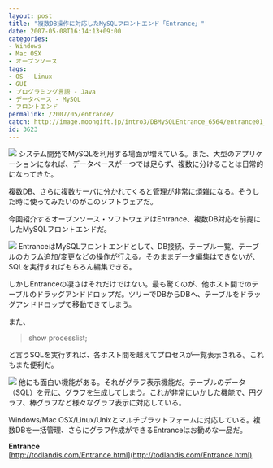 ```yaml
---
layout: post
title: "複数DB操作に対応したMySQLフロントエンド「Entrance」"
date: 2007-05-08T16:14:13+09:00
categories:
- Windows
- Mac OSX
- オープンソース
tags: 
- OS - Linux
- GUI
- プログラミング言語 - Java
- データベース - MySQL
- フロントエンド
permalink: /2007/05/entrance/
catch: http://image.moongift.jp/intro3/DBMySQLEntrance_6564/entrance01_thumb2.png
id: 3623
---
```

[![](http://image.moongift.jp/intro3/DBMySQLEntrance_6564/entrance03_thumb1.png)](http://image.moongift.jp/intro3/DBMySQLEntrance_6564/entrance033.png) システム開発でMySQLを利用する場面が増えている。また、大型のアプリケーションになれば、データベースが一つでは足らず、複数に分けることは日常的になってきた。   
  
複数DB、さらに複数サーバに分かれてくると管理が非常に煩雑になる。そうした時に使ってみたいのがこのソフトウェアだ。   
  
今回紹介するオープンソース・ソフトウェアはEntrance、複数DB対応を前提にしたMySQLフロントエンドだ。   
  
<!--more-->  
  
[![](http://image.moongift.jp/intro3/DBMySQLEntrance_6564/entrance01_thumb2.png)](http://image.moongift.jp/intro3/DBMySQLEntrance_6564/entrance014.png) EntranceはMySQLフロントエンドとして、DB接続、テーブル一覧、テーブルのカラム追加/変更などの操作が行える。そのままデータ編集はできないが、SQLを実行すればもちろん編集できる。   
  
しかしEntranceの凄さはそれだけではない。最も驚くのが、他ホスト間でのテーブルのドラッグアンドドロップだ。ツリーでDBからDBへ、テーブルをドラッグアンドドロップで移動できてしまう。   
  
また、   

> show processlist;

  
と言うSQLを実行すれば、各ホスト間を越えてプロセスが一覧表示される。これもまた便利だ。   
  
[![](http://image.moongift.jp/intro3/DBMySQLEntrance_6564/entrance04_thumb1.png)](http://image.moongift.jp/intro3/DBMySQLEntrance_6564/entrance043.png) 他にも面白い機能がある。それがグラフ表示機能だ。テーブルのデータ（SQL）を元に、グラフを生成してしまう。これが非常にいかした機能で、円グラフ、棒グラフなど様々なグラフ表示に対応している。   
  
Windows/Mac OSX/Linux/Unixとマルチプラットフォームに対応している。複数DBを一括管理、さらにグラフ作成ができるEntranceはお勧めな一品だ。   
  
**Entrance**  
[http://todlandis.com/Entrance.html](http://todlandis.com/Entrance.html)